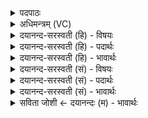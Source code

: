 <details><summary>पदपाठः</summary>

दि॒वि। पृ॒ष्टः। अ॒रो॒च॒त॒। अ॒ग्निः। वै॒श्वा॒न॒रः। बृ॒हन्। क्ष्मया॑। वृ॒धा॒नः। ओज॑सा। चनो॑हित॒ इति॒ चनः॑ऽहितः। ज्योति॑षा। बा॒ध॒ते॒। तमः॑। ९२।
</details>

<details><summary>अधिमन्त्रम् (VC)</summary>

- वैश्वानरो देवता
- मेध ऋषिः
- निचृद्बृहती
- मध्यमः
</details>

<details><summary>दयानन्द-सरस्वती (हि) - विषयः</summary>

फिर विद्वान् लोग क्या करें, इस विषय को अगले मन्त्र में कहा है ॥
</details>

<details><summary>दयानन्द-सरस्वती (हि) - पदार्थः</summary>

पदार्थान्वयभाषाः -  हे विद्वान् मनुष्यो ! जैसे (दिवि) आकाश में (पृष्टः) स्थित (वैश्वानरः) सब मनुष्यों का हितकारी (क्ष्मया) पृथिवी के साथ (वृधानः) बढ़ा हुआ (ओजसा) बल से (बृहन्) महान् (चनोहितः) ओषधियों को पकाने रूप सामर्थ्य से अन्नादि का धारण (अग्निः) सूर्यरूप अग्नि (ज्योतिषा) अपने प्रकाश से (तमः) रात्रिरूप अन्धकार को (बाधते) निवृत्त करता और (अरोचत) प्रकाशित होता है, वैसे उत्तम गुणों से अविद्यारूप अन्धकार को निवृत्त करके तुम लोग भी प्रकाशित कीर्तिवाले होओ ॥९२ ॥
</details>

<details><summary>दयानन्द-सरस्वती (हि) - भावार्थः</summary>

भावार्थभाषाः -  इस मन्त्र में वाचकलुप्तोपमालङ्कार है। जो विद्वान् लोग सूर्य अन्धकार को जैसे, वैसे दुष्टाचार और अविद्यान्धकार को निवृत्त कर विद्या प्रकाशित करें, वे सूर्य के तुल्य सर्वत्र प्रकाशित प्रशंसावाले हों ॥९२ ॥
</details>

<details><summary>दयानन्द-सरस्वती (सं) - विषयः</summary>

पुनर्विद्वांसः किं कुर्युरित्याह ॥
</details>

<details><summary>दयानन्द-सरस्वती (सं) - पदार्थः</summary>

पदार्थान्वयभाषाः -  हे विद्वांसो मनुष्याः ! यथा दिवि पृष्टो वैश्वानरो क्ष्मया वृधान ओजसा बृहन् चनोहितोऽग्निर्ज्योतिषा तमो बाधतेऽरोचत च यथा श्रेष्ठैर्गुणैरविद्यान्धकारं निवर्त्य यूयमपि प्रकाशितकीर्त्तयो भवत ॥९२ ॥
</details>

<details><summary>दयानन्द-सरस्वती (सं) - भावार्थः</summary>

भावार्थभाषाः -  अत्र वाचकलुप्तोपमालङ्कारः। ये विद्वांसः सूर्यः तम इव दुष्टाचारमविद्यान्धकारं च निवर्त्य विद्यां प्रकाशयेयुस्ते सूर्य इव सर्वत्र प्रकाशितप्रशंसा भवेयुः ॥९२ ॥
</details>

<details><summary>सविता जोशी ← दयानन्दः (म) - भावार्थः</summary>

भावार्थभाषाः -  या मंत्रात वाचकलुप्तोपमालंकार आहे. सूर्य जसा अंधःकार नष्ट करतो तसे विद्वान लोक दुष्टाचार व अविद्येच अंधःकार नाहीसा करून विद्येचा प्रसार करतात. ते सूर्याप्रमाणे तेजस्वी बनतात व प्रशंसेस पात्र ठरतात.
</details>